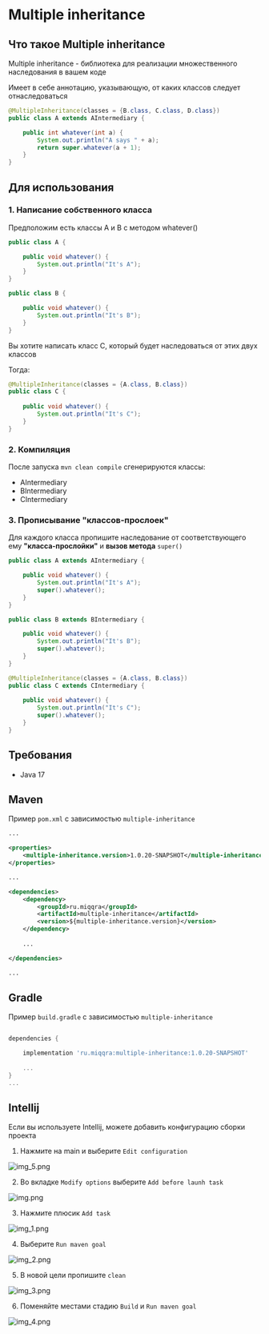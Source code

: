 # Multiple inheritance

## Что такое Multiple inheritance

Multiple inheritance - библиотека для реализации множественного наследования в вашем коде

Имеет в себе аннотацию, указывающую, от каких классов следует отнаследоваться

```java
@MultipleInheritance(classes = {B.class, C.class, D.class})
public class A extends AIntermediary {

    public int whatever(int a) {
        System.out.println("A says " + a);
        return super.whatever(a + 1);
    }
}
```

## Для использования

### 1. Написание собственного класса
Предположим есть классы A и B с методом whatever()

```java
public class A {

    public void whatever() {
        System.out.println("It's A");
    }
}
```

```java
public class B {

    public void whatever() {
        System.out.println("It's B");
    }
}
```
Вы хотите написать класс С, который будет наследоваться от этих двух классов

Тогда:

```java
@MultipleInheritance(classes = {A.class, B.class})
public class С {
    
    public void whatever() {
        System.out.println("It's C");
    }
}
```

### 2. Компиляция

После запуска ``mvn clean compile`` cгенерируются классы:

- AIntermediary
- BIntermediary
- CIntermediary

### 3. Прописывание "классов-прослоек"

Для каждого класса пропишите наследование от соответствующего ему **"класса-прослойки"** и **вызов метода** ``super()``

```java
public class A extends AIntermediary {

    public void whatever() {
        System.out.println("It's A");
        super().whatever();
    }
}
```

```java
public class B extends BIntermediary {

    public void whatever() {
        System.out.println("It's B");
        super().whatever();
    }
}
```

```java
@MultipleInheritance(classes = {A.class, B.class})
public class С extends CIntermediary {
    
    public void whatever() {
        System.out.println("It's C");
        super().whatever();
    }
}
```

## Требования

- Java 17

## Maven

Пример ``pom.xml`` с зависимостью ``multiple-inheritance``

```xml
...

<properties>
    <multiple-inheritance.version>1.0.20-SNAPSHOT</multiple-inheritance.version>
</properties>

...

<dependencies>
    <dependency>
        <groupId>ru.miqqra</groupId>
        <artifactId>multiple-inheritance</artifactId>
        <version>${multiple-inheritance.version}</version>
    </dependency>
    
    ...

</dependencies>

...
```

## Gradle

Пример ``build.gradle`` с зависимостью ``multiple-inheritance``

```gradle

dependencies {

    implementation 'ru.miqqra:multiple-inheritance:1.0.20-SNAPSHOT'
    
    ...
}
...
```

## Intellij

Если вы используете Intellij, можете добавить конфигурацию сборки проекта

1. Нажмите на main и выберите ```Edit configuration```

![img_5.png](img_5.png)

2. Во вкладке ```Modify options``` выберите ```Add before launh task```

![img.png](img.png)

3. Нажмите плюсик ``Add task``

![img_1.png](img_1.png)

4. Выберите ``Run maven goal``

![img_2.png](img_2.png)

5. В новой цели пропишите ``clean``

![img_3.png](img_3.png)

6. Поменяйте местами стадию ``Build`` и ``Run maven goal``

![img_4.png](img_4.png)